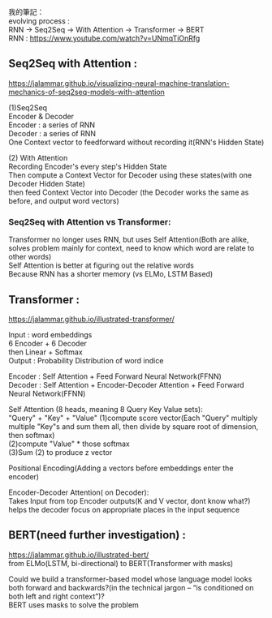 我的筆記：  
evolving process :  
RNN -> Seq2Seq -> With Attention -> Transformer -> BERT  
RNN : https://www.youtube.com/watch?v=UNmqTiOnRfg  

## Seq2Seq with Attention : 
https://jalammar.github.io/visualizing-neural-machine-translation-mechanics-of-seq2seq-models-with-attention

(1)Seq2Seq  
Encoder & Decoder  
Encoder : a series of RNN  
Decoder : a series of RNN  
One Context vector to feedforward without recording it(RNN's Hidden State)  

(2) With Attention   
Recording Encoder's every step's Hidden State   
Then compute a Context Vector for Decoder using these states(with one Decoder Hidden State)  
then feed Context Vector into Decoder  (the Decoder works the same as before, and output word vectors)  



### Seq2Seq with Attention vs Transformer:  
Transformer no longer uses RNN, but uses Self Attention(Both are alike, solves problem mainly for context, need to know which word are relate to other words)  
Self Attention is better at figuring out the relative words  
Because RNN has a shorter memory  (vs ELMo, LSTM Based)  


## Transformer : 
https://jalammar.github.io/illustrated-transformer/  

Input : word embeddings  
6 Encoder + 6 Decoder  
then Linear + Softmax    
Output : Probability Distribution of word indice

Encoder : Self Attention + Feed Forward Neural Network(FFNN)  
Decoder : Self Attention + Encoder-Decoder Attention + Feed Forward Neural Network(FFNN) 

Self Attention (8 heads, meaning 8 Query Key Value sets):  
"Query" + "Key" + "Value"
(1)compute score vector(Each "Query" multiply multiple "Key"s and sum them all, then divide by square root of dimension, then softmax)  
(2)compute "Value" * those softmax   
(3)Sum (2) to produce z vector  

Positional Encoding(Adding a vectors before embeddings enter the encoder)  

Encoder-Decoder Attention( on Decoder):  
Takes Input from top Encoder outputs(K and V vector, dont know what?)   
helps the decoder focus on appropriate places in the input sequence  

## BERT(need further investigation) :  
https://jalammar.github.io/illustrated-bert/  
from ELMo(LSTM, bi-directional) to BERT(Transformer with masks)  
  
Could we build a transformer-based model whose language model looks both forward and backwards?(in the technical jargon – “is conditioned on both left and right context”)?  
BERT uses masks to solve the problem  


